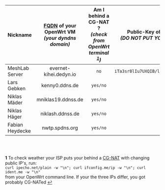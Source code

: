 Nickname | [FQDN][1] of your OpenWrt VM <br> *(your dyndns domain)* | Am I behind a CG-NAT ? <br> *(check from OpenWrt terminal <sup id="a1">[1](#f1)</sup>)* | Public-Key of your WireGuard peer <br> *(DO NOT PUT YOUR PRIVATE KEY HERE!)*
--------------- | :---------------------: | :-------: | :---------------------------------------------:
MeshLab Server  | evernet-kihei.dedyn.io  | `no`      | `iTa3sr8lIu7UXQIB/l2szLQtC7z0dA8eQUMRPIvtqmw=`
Lars Gebken     | kenny0.ddns.de          | `yes/no`  |
Niklas Mäder    | mniklas19.ddnss.de      | `yes/no`  |
Niklas Häger    | niklash.ddnss.de        | `yes/no`  |
Fabian Heydecke | nwtp.spdns.org          | `yes/no`  |


<br>
<br>

<b id="f1">1</b> To check weather your ISP puts your behind a [CG-NAT](https://en.wikipedia.org/wiki/Carrier-grade_NAT) with changing public IP's, run: <br>`curl ipecho.net/plain -w "\n"; curl ifconfig.me/ip -w "\n"; curl ident.me -w "\n"` <br> from your OpenWrt command line. If your the three IPs differ, you got probably CG-NATed [↩](#a1)

[1]: https://en.wikipedia.org/wiki/Fully_qualified_domain_name
